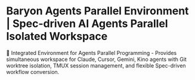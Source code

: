 # Baryon Agents Parallel Environment | Spec-driven AI Agents Parallel Isolated Workspace
🚀 Integrated Environment for Agents Parallel Programming - Provides simultaneous workspace for Claude, Cursor, Gemini, Kino agents with Git worktree isolation, TMUX session management, and flexible Spec-driven workflow conversion.

